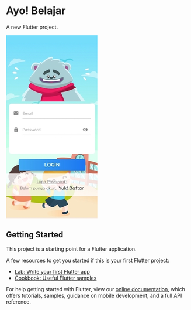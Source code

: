 # Ayo! Belajar

A new Flutter project.

![Halaman Login](https://github.com/UrawaiDev/Ayo-Belajar/blob/master/images%20for%20readme/login.jpg?raw=true)


## Getting Started

This project is a starting point for a Flutter application.

A few resources to get you started if this is your first Flutter project:

- [Lab: Write your first Flutter app](https://flutter.dev/docs/get-started/codelab)
- [Cookbook: Useful Flutter samples](https://flutter.dev/docs/cookbook)

For help getting started with Flutter, view our
[online documentation](https://flutter.dev/docs), which offers tutorials,
samples, guidance on mobile development, and a full API reference.
